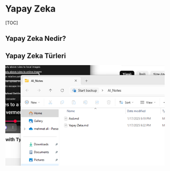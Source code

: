 # Yapay Zeka



[TOC]



## Yapay Zeka Nedir?



## Yapay Zeka Türleri



 ![image-20250117212528239](assets/image-20250117212528239.png)